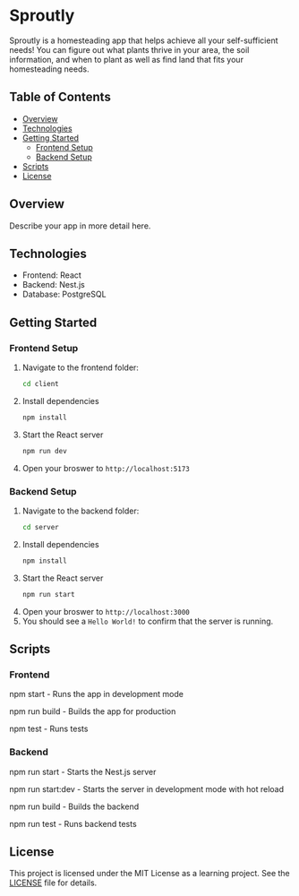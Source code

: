 # Sproutly
Sproutly is a homesteading app that helps achieve all your self-sufficient needs! You can figure out what plants thrive in your area, the soil information, and when to plant as well as find land that fits your homesteading needs.

## Table of Contents

- [Overview](#overview)  
- [Technologies](#technologies)  
- [Getting Started](#getting-started)  
  - [Frontend Setup](#frontend-setup)  
  - [Backend Setup](#backend-setup)  
- [Scripts](#scripts)  
- [License](#license)  

## Overview

Describe your app in more detail here.

## Technologies

- Frontend: React  
- Backend: Nest.js  
- Database: PostgreSQL

## Getting Started

### Frontend Setup

1. Navigate to the frontend folder:
    ```bash
    cd client
    ```
2. Install dependencies
    ```bash
    npm install
    ```
3. Start the React server
    ```bash
    npm run dev
    ```
4. Open your broswer to `http://localhost:5173`

### Backend Setup

1. Navigate to the backend folder:
    ```bash
    cd server
    ```
2. Install dependencies
    ```bash
    npm install
    ```
3. Start the React server
    ```bash
    npm run start
    ```
4. Open your broswer to `http://localhost:3000`
5. You should see a `Hello World!` to confirm that the server is running.

## Scripts
### Frontend

npm start - Runs the app in development mode

npm run build - Builds the app for production

npm test - Runs tests

### Backend

npm run start - Starts the Nest.js server

npm run start:dev - Starts the server in development mode with hot reload

npm run build - Builds the backend

npm run test - Runs backend tests

## License

This project is licensed under the MIT License as a learning project. See the [LICENSE](LICENSE) file for details.